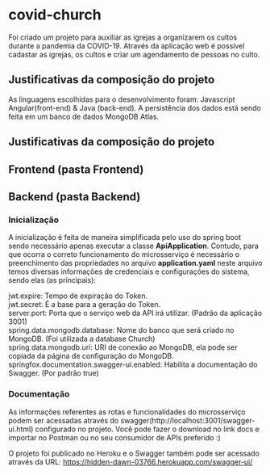# covid-church

Foi criado um projeto para auxiliar as igrejas a organizarem os cultos durante a pandemia da COVID-19. Através da aplicação web é possível cadastar as igrejas, os cultos e criar um agendamento de pessoas no culto.

## Justificativas da composição do projeto

As linguagens escolhidas para o desenvolvimento foram: Javascript Angular(front-end) & Java (back-end).
A persistência dos dados está sendo feita em um banco de dados MongoDB Atlas.

## Justificativas da composição do projeto

## Frontend (pasta Frontend)



## Backend (pasta Backend)

### Inicialização

A inicialização é feita de maneira simplificada pelo uso do spring boot sendo necessário apenas executar a classe **ApiApplication**. Contudo, para que ocorra o correto funcionamento do microsserviço é necessário o preenchimento das propriedades no arquivo **application.yaml** neste arquivo temos diversas informações de credenciais e configurações do sistema, sendo elas (as principais):<br/>

jwt.expire: Tempo de expiração do Token. <br/>
jwt.secret: É a base para a geração do Token. <br/>
server.port: Porta que o serviço web da API irá utilizar. (Padrão da aplicação 3001) <br/>
spring.data.mongodb.database: Nome do banco que será criado no MongoDB. (Foi utilizada a database Church) <br/> 
spring.data.mongodb.uri: URI de conexão ao MongoDB, ela pode ser copiada da página de configuração do MongoDB. <br/> 
springfox.documentation.swagger-ui.enabled: Habilita a documentação do Swagger. (Por padrão true) <br/>

### Documentação
As informações referentes as rotas e funcionalidades do microsserviço podem ser acessadas através do swagger(http://localhost:3001/swagger-ui.html) configurado no projeto. Você pode fazer o download no link docs e importar no Postman ou no seu consumidor de APIs preferido :)

O projeto foi publicado no Heroku e o Swagger também pode ser acessado através da URL: https://hidden-dawn-03766.herokuapp.com/swagger-ui/
